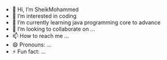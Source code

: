 - 👋 Hi, I’m SheikMohammed
- 👀 I’m interested in coding
- 🌱 I’m currently learning java programming core to advance
- 💞️ I’m looking to collaborate on ...
- 📫 How to reach me ...
- 😄 Pronouns: ...
- ⚡ Fun fact: ...

<!---
SheikMohammed480/SheikMohammed480 is a ✨ special ✨ repository because its `README.md` (this file) appears on your GitHub profile.
You can click the Preview link to take a look at your changes.
--->
